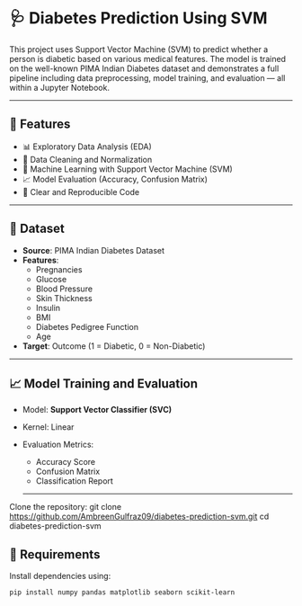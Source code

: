 # 🩺 Diabetes Prediction Using SVM

This project uses Support Vector Machine (SVM) to predict whether a person is diabetic based on various medical features. The model is trained on the well-known PIMA Indian Diabetes dataset and demonstrates a full pipeline including data preprocessing, model training, and evaluation — all within a Jupyter Notebook.

---

## 🚀 Features

- 📊 Exploratory Data Analysis (EDA)
- 🧼 Data Cleaning and Normalization
- 🤖 Machine Learning with Support Vector Machine (SVM)
- 📈 Model Evaluation (Accuracy, Confusion Matrix)
- 🔬 Clear and Reproducible Code

---

## 🧠 Dataset

- **Source**: PIMA Indian Diabetes Dataset  
- **Features**:
  - Pregnancies
  - Glucose
  - Blood Pressure
  - Skin Thickness
  - Insulin
  - BMI
  - Diabetes Pedigree Function
  - Age
- **Target**: Outcome (1 = Diabetic, 0 = Non-Diabetic)

---

## 📈 Model Training and Evaluation

- Model: **Support Vector Classifier (SVC)**
- Kernel: Linear
- Evaluation Metrics:
  - Accuracy Score
  - Confusion Matrix
  - Classification Report
 
  - ---

Clone the repository:
git clone https://github.com/AmbreenGulfraz09/diabetes-prediction-svm.git
cd diabetes-prediction-svm

## 📌 Requirements

Install dependencies using:

```bash
pip install numpy pandas matplotlib seaborn scikit-learn



